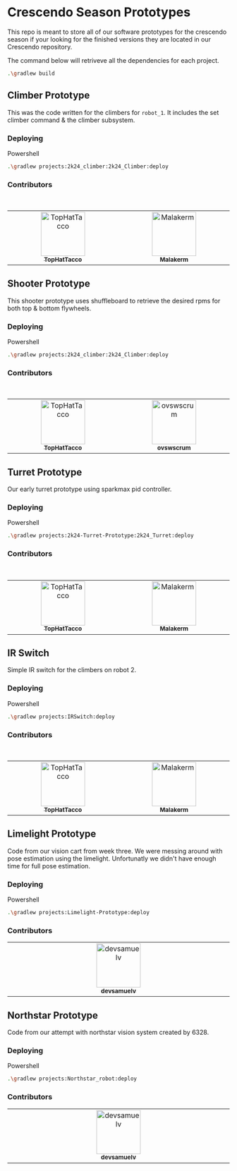 # Crescendo Season Prototypes

This repo is meant to store all of our software prototypes for the crescendo season if your looking for the finished versions they are located in our Crescendo repository.

The command below will retriveve all the dependencies for each project.  

```sh
.\gradlew build
```

## Climber Prototype

This was the code written for the climbers for `robot_1`. It includes the set climber command & the climber subsystem.

### Deploying

Powershell

``` sh
.\gradlew projects:2k24_climber:2k24_Climber:deploy
```

<!-- ALL-CONTRIBUTORS-LIST:START - Do not remove or modify this section -->
<!-- prettier-ignore-start -->
<!-- markdownlint-disable -->
<h3>Contributors</h3>
<table>
  <tbody>
    <tr>
      <td align="center" valign="top" width="14.28%"><a href="https://github.com/TopHatTacco"><img src="https://avatars.githubusercontent.com/u/105398626?v=3?s=100" width="100px;" alt="TopHatTacco"/>
      <br /><sub><b>TopHatTacco</b></sub></a><br /> </td>
        <br />
      <td align="center" valign="top" width="14.28%"><a href="https://github.com/Malakerm"><img src="https://avatars.githubusercontent.com/u/115747393?v=3?s=100" width="100px;" alt="Malakerm"/>
      <br /><sub><b>Malakerm</b></sub></a><br /> </td>
    </tr>
  </tbody>
</table>

<!-- markdownlint-restore -->
<!-- prettier-ignore-end -->

<!-- ALL-CONTRIBUTORS-LIST:END -->

## Shooter Prototype

This shooter prototype uses shuffleboard to retrieve the desired rpms for both top & bottom flywheels.

### Deploying

Powershell

``` sh
.\gradlew projects:2k24_climber:2k24_Climber:deploy
```

<!-- ALL-CONTRIBUTORS-LIST:START - Do not remove or modify this section -->
<!-- prettier-ignore-start -->
<!-- markdownlint-disable -->
<h3>Contributors</h3>
<table>
  <tbody>
    <tr>
      <td align="center" valign="top" width="14.28%"><a href="https://github.com/TopHatTacco"><img src="https://avatars.githubusercontent.com/u/105398626?v=3?s=100" width="100px;" alt="TopHatTacco"/>
      <br /><sub><b>TopHatTacco</b></sub></a><br /> </td>
        <br />
      <td align="center" valign="top" width="14.28%"><a href="https://github.com/ovswscrum"><img src="https://avatars.githubusercontent.com/u/21278818?v=3?s=100" width="100px;" alt="ovswscrum"/>
      <br /><sub><b>ovswscrum</b></sub></a><br /> </td>
    </tr>
  </tbody>
</table>

<!-- markdownlint-restore -->
<!-- prettier-ignore-end -->

<!-- ALL-CONTRIBUTORS-LIST:END -->

## Turret Prototype

Our early turret prototype using sparkmax pid controller.

### Deploying

Powershell

``` sh
.\gradlew projects:2k24-Turret-Prototype:2k24_Turret:deploy
```

<!-- ALL-CONTRIBUTORS-LIST:START - Do not remove or modify this section -->
<!-- prettier-ignore-start -->
<!-- markdownlint-disable -->
<h3>Contributors</h3>
<table>
  <tbody>
    <tr>
      <td align="center" valign="top" width="14.28%"><a href="https://github.com/TopHatTacco"><img src="https://avatars.githubusercontent.com/u/105398626?v=3?s=100" width="100px;" alt="TopHatTacco"/>
      <br /><sub><b>TopHatTacco</b></sub></a><br /> </td>
        <br />
      <td align="center" valign="top" width="14.28%"><a href="https://github.com/Malakerm"><img src="https://avatars.githubusercontent.com/u/115747393?v=3?s=100" width="100px;" alt="Malakerm"/>
      <br /><sub><b>Malakerm</b></sub></a><br /> </td>
    </tr>
  </tbody>
</table>

<!-- markdownlint-restore -->
<!-- prettier-ignore-end -->

<!-- ALL-CONTRIBUTORS-LIST:END -->

## IR Switch

Simple IR switch for the climbers on robot 2.

### Deploying

Powershell

``` sh
.\gradlew projects:IRSwitch:deploy
```

<!-- ALL-CONTRIBUTORS-LIST:START - Do not remove or modify this section -->
<!-- prettier-ignore-start -->
<!-- markdownlint-disable -->
<h3>Contributors</h3>
<table>
  <tbody>
    <tr>
      <td align="center" valign="top" width="14.28%"><a href="https://github.com/TopHatTacco"><img src="https://avatars.githubusercontent.com/u/105398626?v=3?s=100" width="100px;" alt="TopHatTacco"/>
      <br /><sub><b>TopHatTacco</b></sub></a><br /> </td>
        <br />
      <td align="center" valign="top" width="14.28%"><a href="https://github.com/Malakerm"><img src="https://avatars.githubusercontent.com/u/115747393?v=3?s=100" width="100px;" alt="Malakerm"/>
      <br /><sub><b>Malakerm</b></sub></a><br /> </td>
    </tr>
  </tbody>
</table>

<!-- markdownlint-restore -->
<!-- prettier-ignore-end -->

<!-- ALL-CONTRIBUTORS-LIST:END -->

## Limelight Prototype

Code from our vision cart from week three. We were messing around with pose estimation using the limelight. Unfortunatly we didn't have enough time for full pose estimation.

### Deploying

Powershell

``` sh
.\gradlew projects:Limelight-Prototype:deploy
```

<!-- ALL-CONTRIBUTORS-LIST:START - Do not remove or modify this section -->
<!-- prettier-ignore-start -->
<!-- markdownlint-disable -->
<h3>Contributors</h3>
<table>
  <tbody>
    <tr>
      <td align="center" valign="top" width="14.28%"><a href="https://github.com/devsamuelv"><img src="https://avatars.githubusercontent.com/u/52802289?v=3?s=100" width="100px;" alt="devsamuelv"/>
      <br /><sub><b>devsamuelv</b></sub></a><br /> </td>
    </tr>
  </tbody>
</table>

<!-- markdownlint-restore -->
<!-- prettier-ignore-end -->

<!-- ALL-CONTRIBUTORS-LIST:END -->

## Northstar Prototype

Code from our attempt with northstar vision system created by 6328.

### Deploying

Powershell

``` sh
.\gradlew projects:Northstar_robot:deploy
```

<!-- ALL-CONTRIBUTORS-LIST:START - Do not remove or modify this section -->
<!-- prettier-ignore-start -->
<!-- markdownlint-disable -->
<h3>Contributors</h3>
<table>
  <tbody>
    <tr>
      <td align="center" valign="top" width="14.28%"><a href="https://github.com/devsamuelv"><img src="https://avatars.githubusercontent.com/u/52802289?v=3?s=100" width="100px;" alt="devsamuelv"/>
      <br /><sub><b>devsamuelv</b></sub></a><br /> </td>
    </tr>
  </tbody>
</table>

<!-- markdownlint-restore -->
<!-- prettier-ignore-end -->

<!-- ALL-CONTRIBUTORS-LIST:END -->
